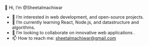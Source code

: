 👋 Hi, I’m @Sheetalmachiwar
- 👀 I’m interested in web development, and open-source projects.
- 🌱 I’m currently learning React, Node.js, and datastructure and algorithms.
- 💞️ I’m looking to collaborate on innovative web applications .
- 📫 How to reach me: sheetalmachiwar@gmail.com
